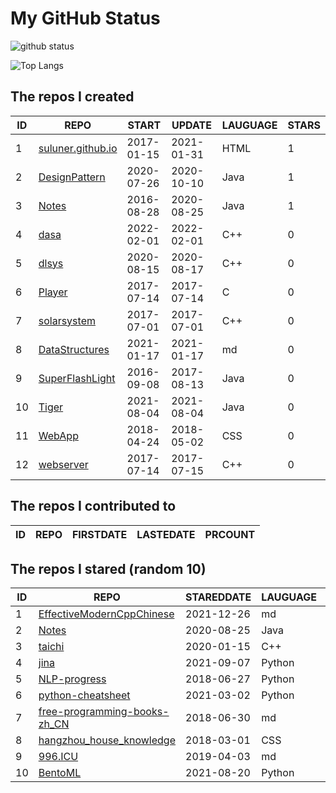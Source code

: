 # My GitHub Status

<img src="https://github-readme-stats-1.yihong0618.vercel.app/api?username=ThaddeusJiang&show_icons=true&&&hide_title=true&count_private=true" alt="github status" />

![Top Langs](https://github-readme-stats-1.yihong0618.vercel.app/api/top-langs/?username=ThaddeusJiang&layout=compact)

<!--START_SECTION:my_github-->
## The repos I created
| ID |                               REPO                                |   START    |   UPDATE   | LAUGUAGE | STARS |
|----|-------------------------------------------------------------------|------------|------------|----------|-------|
|  1 | [suluner.github.io](https://github.com/suluner/suluner.github.io) | 2017-01-15 | 2021-01-31 | HTML     |     1 |
|  2 | [DesignPattern](https://github.com/suluner/DesignPattern)         | 2020-07-26 | 2020-10-10 | Java     |     1 |
|  3 | [Notes](https://github.com/suluner/Notes)                         | 2016-08-28 | 2020-08-25 | Java     |     1 |
|  4 | [dasa](https://github.com/suluner/dasa)                           | 2022-02-01 | 2022-02-01 | C++      |     0 |
|  5 | [dlsys](https://github.com/suluner/dlsys)                         | 2020-08-15 | 2020-08-17 | C++      |     0 |
|  6 | [Player](https://github.com/suluner/Player)                       | 2017-07-14 | 2017-07-14 | C        |     0 |
|  7 | [solarsystem](https://github.com/suluner/solarsystem)             | 2017-07-01 | 2017-07-01 | C++      |     0 |
|  8 | [DataStructures](https://github.com/suluner/DataStructures)       | 2021-01-17 | 2021-01-17 | md       |     0 |
|  9 | [SuperFlashLight](https://github.com/suluner/SuperFlashLight)     | 2016-09-08 | 2017-08-13 | Java     |     0 |
| 10 | [Tiger](https://github.com/suluner/Tiger)                         | 2021-08-04 | 2021-08-04 | Java     |     0 |
| 11 | [WebApp](https://github.com/suluner/WebApp)                       | 2018-04-24 | 2018-05-02 | CSS      |     0 |
| 12 | [webserver](https://github.com/suluner/webserver)                 | 2017-07-14 | 2017-07-15 | C++      |     0 |

## The repos I contributed to
| ID | REPO | FIRSTDATE | LASTEDATE | PRCOUNT |
|----|------|-----------|-----------|---------|

## The repos I stared (random 10)
| ID |                                           REPO                                            | STAREDDATE | LAUGUAGE | LATESTUPDATE |
|----|-------------------------------------------------------------------------------------------|------------|----------|--------------|
|  1 | [EffectiveModernCppChinese](https://github.com/kelthuzadx/EffectiveModernCppChinese)      | 2021-12-26 | md       | 2022-02-09   |
|  2 | [Notes](https://github.com/suluner/Notes)                                                 | 2020-08-25 | Java     | 2020-08-25   |
|  3 | [taichi](https://github.com/taichi-dev/taichi)                                            | 2020-01-15 | C++      | 2022-02-10   |
|  4 | [jina](https://github.com/jina-ai/jina)                                                   | 2021-09-07 | Python   | 2022-02-10   |
|  5 | [NLP-progress](https://github.com/sebastianruder/NLP-progress)                            | 2018-06-27 | Python   | 2022-02-09   |
|  6 | [python-cheatsheet](https://github.com/gto76/python-cheatsheet)                           | 2021-03-02 | Python   | 2022-02-09   |
|  7 | [free-programming-books-zh_CN](https://github.com/justjavac/free-programming-books-zh_CN) | 2018-06-30 | md       | 2022-02-09   |
|  8 | [hangzhou_house_knowledge](https://github.com/houshanren/hangzhou_house_knowledge)        | 2018-03-01 | CSS      | 2022-02-09   |
|  9 | [996.ICU](https://github.com/996icu/996.ICU)                                              | 2019-04-03 | md       | 2022-02-10   |
| 10 | [BentoML](https://github.com/bentoml/BentoML)                                             | 2021-08-20 | Python   | 2022-02-09   |

<!--END_SECTION:my_github-->